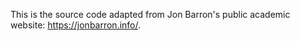 This is the source code adapted from Jon Barron's public academic website: https://jonbarron.info/. 
